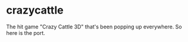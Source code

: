 # crazycattle
The hit game "Crazy Cattle 3D" that's been popping up everywhere. So here is the port.
